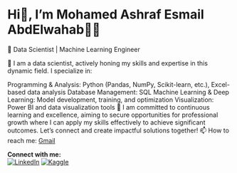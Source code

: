 # Hi👋, I’m Mohamed Ashraf Esmail AbdElwahab👨‍💻

💼 Data Scientist | Machine Learning Engineer

🌟 I am a data scientist, actively honing my skills and expertise in this dynamic field. I specialize in:

Programming & Analysis: Python (Pandas, NumPy, Scikit-learn, etc.), Excel-based data analysis
Database Management: SQL
Machine Learning & Deep Learning: Model development, training, and optimization
Visualization: Power BI and data visualization tools
🎯 I am committed to continuous learning and excellence, aiming to secure opportunities for professional growth where I can apply my skills effectively to achieve significant outcomes. Let’s connect and create impactful solutions together!
📫 How to reach me: [Gmail](mailto:mm2588905@gmail.com)

**Connect with me:**  
[![LinkedIn](https://img.icons8.com/fluent/48/000000/linkedin.png)](http://www.linkedin.com/in/mohamed-ashraf-a51002265) [![Kaggle](https://www.kaggle.com/static/images/site-logo.png)](https://www.kaggle.com/mohamedashraf1012)
